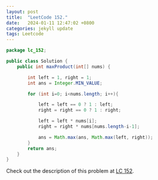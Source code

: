```yaml
---
layout: post
title:  "LeetCode 152."
date:   2024-01-11 12:47:02 +0800
categories: jekyll update
tags: Leetcode
---
```


```java
package lc_152;

public class Solution {
    public int maxProduct(int[] nums) {

        int left = 1, right = 1;
        int ans = Integer.MIN_VALUE;

        for (int i=0; i<nums.length; i++){

            left = left == 0 ? 1 : left;
            right = right == 0 ? 1 : right;

            left = left * nums[i];
            right = right * nums[nums.length-i-1];

            ans = Math.max(ans, Math.max(left, right));
        }
        return ans;
    }
}
```

Check out the description of this problem at [LC 152][LC-152].

[LC-152]: https://leetcode.com/problemset/?search=152&page=1
